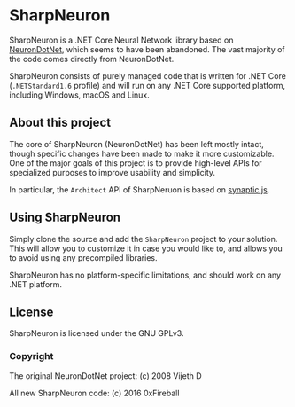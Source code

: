 
# SharpNeuron

SharpNeuron is a .NET Core Neural Network library based on [NeuronDotNet](https://sourceforge.net/projects/neurondotnet/), which seems to have been abandoned.
The vast majority of the code comes directly from NeuronDotNet.

SharpNeuron consists of purely managed code that is written for .NET Core (`.NETStandard1.6` profile)
and will run on any .NET Core supported platform, including Windows, macOS and Linux.

## About this project

The core of SharpNeuron (NeuronDotNet) has been left mostly intact, though specific changes have been made to make it more customizable.
One of the major goals of this project is to provide high-level APIs for specialized purposes to improve usability and simplicity.

In particular, the `Architect` API of SharpNeruon is based on [synaptic.js](https://github.com/cazala/synaptic).

## Using SharpNeuron

Simply clone the source and add the `SharpNeuron` project to your solution. This will allow you to customize it in case you would like to, and allows you to avoid using any precompiled libraries.

SharpNeuron has no platform-specific limitations, and should work on any .NET platform.

## License

SharpNeuron is licensed under the GNU GPLv3.

### Copyright

The original NeuronDotNet project: (c) 2008 Vijeth D

All new SharpNeuron code: (c) 2016 0xFireball
